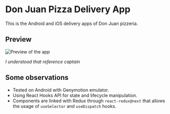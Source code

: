 # Don Juan Pizza Delivery App

This is the Android and iOS delivery apps of Don Juan pizzeria.

## Preview

![Preview of the app](https://i.imgur.com/0I4jTnC.gif)

*I understood that reference captain*

## Some observations

- Tested on Android with Genymotion emulator.
- Using React Hooks API for state and lifecycle manipulation.
- Components are linked with Redux through `react-redux@next` that allows the usage of `useSelector` and `useDispatch` hooks.
